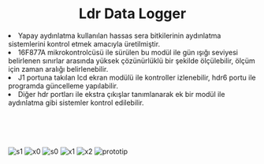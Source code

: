 <h1 align="center">Ldr Data Logger</h1>

<li>
Yapay aydınlatma kullanılan hassas sera bitkilerinin aydınlatma sistemlerini kontrol etmek amacıyla üretilmiştir.
</li>
<li>
16F877A mikrokontrolcüsü ile sürülen bu modül ile gün ışığı seviyesi belirlenen sınırlar arasında yüksek çözünürlüklü bir şekilde ölçülebilir, ölçüm için zaman aralığı belirlenebilir.
</li>
<li>
J1 portuna takılan lcd ekran modülü ile kontroller izlenebilir, hdr6 portu ile programda güncelleme yapılabilir.
</li>
<li>
Diğer hdr portları ile ekstra çıkışlar tanımlanarak ek bir modül ile aydınlatma gibi sistemler kontrol edilebilir.
</li>

<br>
<br>
<br>
<br>

![s1](https://user-images.githubusercontent.com/96810885/177312160-48ce59f9-836e-4720-b050-397c8f7066b4.png)
![x0](https://user-images.githubusercontent.com/96810885/177312202-a7acc38f-1a83-4e78-b6da-3b56a1e124cc.png)
![s0](https://user-images.githubusercontent.com/96810885/177312208-11cedfb6-8bfa-44ba-bebb-6176463df5b1.png)
![x1](https://user-images.githubusercontent.com/96810885/177312374-a7acca77-a183-4fde-954c-a72192fc805d.png)
![x2](https://user-images.githubusercontent.com/96810885/177312379-022815e7-26ff-48cb-b263-b6ad587500fe.png)
![prototip](https://user-images.githubusercontent.com/96810885/177312222-3bebc2e1-2fbb-4d2f-98c4-80d7ebcbdbfe.jpeg)
